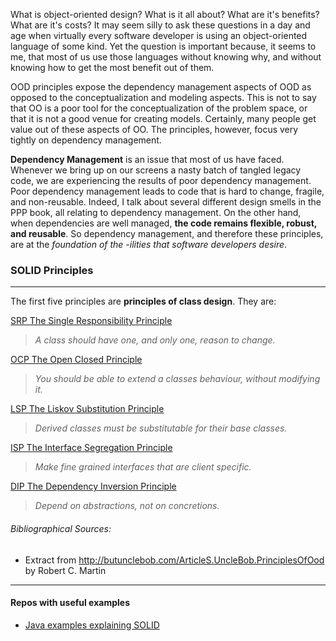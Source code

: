 What is object-oriented design? What is it all about? What are it's benefits? What are it's costs? It may seem silly to ask these questions in a day and age when virtually every software developer is using an object-oriented language of some kind. Yet the question is important because, it seems to me, that most of us use those languages without knowing why, and without knowing how to get the most benefit out of them.

OOD principles expose the dependency management aspects of OOD as opposed to the conceptualization and modeling aspects. This is not to say that OO is a poor tool for the conceptualization of the problem space, or that it is not a good venue for creating models. Certainly, many people get value out of these aspects of OO. The principles, however, focus very tightly on dependency management.

**Dependency Management** is an issue that most of us have faced. Whenever we bring up on our screens a nasty batch of tangled legacy code, we are experiencing the results of poor dependency management. Poor dependency management leads to code that is hard to change, fragile, and non-reusable. Indeed, I talk about several different design smells in the PPP book, all relating to dependency management. On the other hand, when dependencies are well managed, **the code remains flexible, robust, and reusable**. So dependency management, and therefore these principles, are at the *foundation of the -ilities that software developers desire*.

### SOLID Principles
---
The first five principles are **principles of class design**. They are:

[SRP	The Single Responsibility Principle](https://drive.google.com/file/d/0ByOwmqah_nuGNHEtcU5OekdDMkk/view)
 
>*A class should have one, and only one, reason to change.*

[OCP	The Open Closed Principle](https://drive.google.com/file/d/0BwhCYaYDn8EgN2M5MTkwM2EtNWFkZC00ZTI3LWFjZTUtNTFhZGZiYmUzODc1/view)

> *You should be able to extend a classes behaviour, without modifying it.*

[LSP	The Liskov Substitution Principle](https://drive.google.com/file/d/0BwhCYaYDn8EgNzAzZjA5ZmItNjU3NS00MzQ5LTkwYjMtMDJhNDU5ZTM0MTlh/view)

> *Derived classes must be substitutable for their base classes.*


[ISP	The Interface Segregation Principle](https://drive.google.com/file/d/0BwhCYaYDn8EgOTViYjJhYzMtMzYxMC00MzFjLWJjMzYtOGJiMDc5N2JkYmJi/view)

> *Make fine grained interfaces that are client specific.*


[DIP	The Dependency Inversion Principle](https://drive.google.com/file/d/0BwhCYaYDn8EgMjdlMWIzNGUtZTQ0NC00ZjQ5LTkwYzQtZjRhMDRlNTQ3ZGMz/view)
> *Depend on abstractions, not on concretions.*

###### Bibliographical Sources:

- Extract from http://butunclebob.com/ArticleS.UncleBob.PrinciplesOfOod by Robert C. Martin

***
#### Repos with useful examples
* [Java examples explaining SOLID](https://github.com/upsd/solid)


